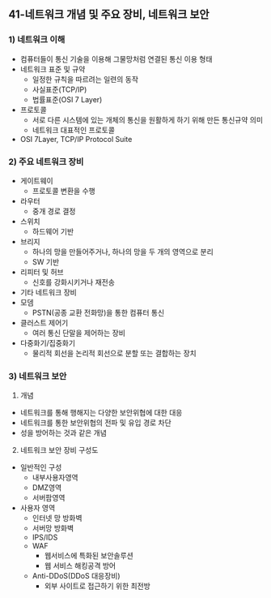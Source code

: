 ## 41-네트워크 개념 및 주요 장비, 네트워크 보안
### 1) 네트워크 이해
- 컴퓨터들이 통신 기술을 이용해 그물망처럼 연결된 통신 이용 형태
- 네트워크 표준 및 규약
    - 일정한 규칙을 따르려는 일련의 동작
    - 사실표준(TCP/IP)
    - 법률표준(OSI 7 Layer)   
- 프로토콜
    - 서로 다른 시스템에 있는 개체의 통신을 원활하게 하기 위해 만든 통신규약 의미
    - 네트워크 대표적인 프로토콜
- OSI 7Layer, TCP/IP Protocol Suite
### 2) 주요 네트워크 장비
- 게이트웨이
    - 프로토콜 변환을 수행
- 라우터
    - 중개 경로 결정
- 스위치
    - 하드웨어 기반
- 브리지
    - 하나의 망을 만들어주거나, 하나의 망을 두 개의 영역으로 분리
    - SW 기반
- 리피터 및 허브
    - 신호를 강화시키거나 재전송
- 기타 네트워크 장비
- 모뎀
    - PSTN(공종 교환 전화망)을 통한 컴퓨터 통신
- 클러스트 제어기
    - 여러 통신 단말을 제어하는 장비
- 다중화기/집중화기
    - 물리적 회선을 논리적 회선으로 분할 또는 결합하는 장치
### 3) 네트워크 보안
1. 개념
- 네트워크를 통해 행해지는 다양한 보안위협에 대한 대응
- 네트워크를 통한 보안위협의 전파 및 유입 경로 차단
- 성을 방어하는 것과 같은 개념

2. 네트워크 보안 장비 구성도
- 일반적인 구성
    - 내부사용자영역
    - DMZ영역
    - 서버팜영역
- 사용자 영역
    - 인터넷 망 방화벽
    - 서버망 방화벽
    - IPS/IDS
    - WAF
        - 웹서비스에 특화된 보안솔루션
        - 웹 서비스 해킹공격 방어
    - Anti-DDoS(DDoS 대응장비)
        - 외부 사이트로 접근하기 위한 최전방
